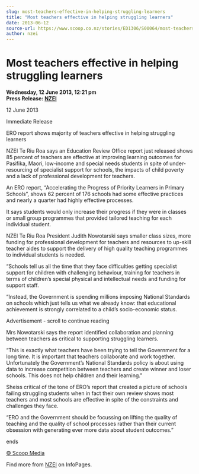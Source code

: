 ```yaml
---
slug: most-teachers-effective-in-helping-struggling-learners
title: "Most teachers effective in helping struggling learners"
date: 2013-06-12
source-url: https://www.scoop.co.nz/stories/ED1306/S00064/most-teachers-effective-in-helping-struggling-learners.htm
author: nzei
---
```

Most teachers effective in helping struggling learners
======================================================

**Wednesday, 12 June 2013, 12:21 pm**  
**Press Release: [NZEI](https://info.scoop.co.nz/NZEI)**

12 June 2013

Immediate Release

ERO report shows majority of teachers effective in helping struggling learners

NZEI Te Riu Roa says an Education Review Office report just released shows 85 percent of teachers are effective at improving learning outcomes for Pasifika, Maori, low-income and special needs students in spite of under-resourcing of specialist support for schools, the impacts of child poverty and a lack of professional development for teachers.

An ERO report, “Accelerating the Progress of Priority Learners in Primary Schools”, shows 62 percent of 176 schools had some effective practices and nearly a quarter had highly effective processes.

It says students would only increase their progress if they were in classes or small group programmes that provided tailored teaching for each individual student.

NZEI Te Riu Roa President Judith Nowotarski says smaller class sizes, more funding for professional development for teachers and resources to up-skill teacher aides to support the delivery of high quality teaching programmes to individual students is needed.

“Schools tell us all the time that they face difficulties getting specialist support for children with challenging behaviour, training for teachers in terms of children’s special physical and intellectual needs and funding for support staff.

“Instead, the Government is spending millions imposing National Standards on schools which just tells us what we already know: that educational achievement is strongly correlated to a child’s socio-economic status.

Advertisement - scroll to continue reading





Mrs Nowotarski says the report identified collaboration and planning between teachers as critical to supporting struggling learners.

“This is exactly what teachers have been trying to tell the Government for a long time. It is important that teachers collaborate and work together. Unfortunately the Government’s National Standards policy is about using data to increase competition between teachers and create winner and loser schools. This does not help children and their learning.”

Sheiss critical of the tone of ERO’s report that created a picture of schools failing struggling students when in fact their own review shows most teachers and most schools are effective in spite of the constraints and challenges they face.

“ERO and the Government should be focussing on lifting the quality of teaching and the quality of school processes rather than their current obsession with generating ever more data about student outcomes.”

ends

[© Scoop Media](http://www.scoop.co.nz/about/terms.html)

Find more from [NZEI](https://info.scoop.co.nz/NZEI) on InfoPages.